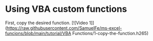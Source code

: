 # Using VBA custom functions

First, copy the desired function.
[![Video 1]](https://raw.githubusercontent.com/SamuelFe/ms-excel-funcions/blob/main/tutorial/VBA Functions/1-copy-the-function.h265)

